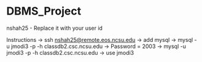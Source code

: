 # DBMS_Project

nshah25 - Replace it with your user id

Instructions
-> ssh nshah25@remote.eos.ncsu.edu
-> add mysql
-> mysql -u jmodi3 -p -h classdb2.csc.ncsu.edu
-> Password = 2003
-> mysql -u jmodi3 -p -h classdb2.csc.ncsu.edu
-> use jmodi3

